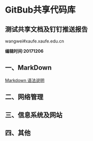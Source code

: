 # GitBub共享代码库

## 测试共享文档及钉钉推送报告

wangwei#xaufe.xaufe.edu.cn

**编辑时间:20171206**

## 一、MarkDown

[Markdown 语法说明](http://wowubuntu.com/markdown/)

## 二、网络管理

## 三、信息系统及网站

## 四、其他

